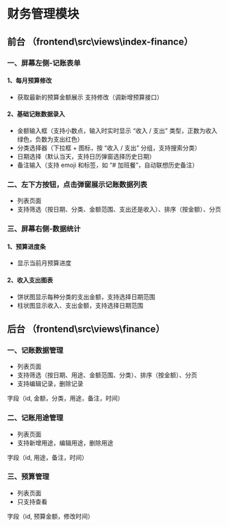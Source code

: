 # 财务管理模块

## 前台 （frontend\src\views\index-finance）
### 一、屏幕左侧-记账表单
#### 1、每月预算修改
* 获取最新的预算金额展示
支持修改（调新增预算接口）

#### 2、基础记账数据录入
* 金额输入框（支持小数点，输入时实时显示 “收入 / 支出” 类型，正数为收入绿色，负数为支出红色）
* 分类选择器（下拉框 + 图标，按 “收入 / 支出” 分组，支持搜索分类）
* 日期选择（默认当天，支持日历弹窗选择历史日期）
* 备注输入（支持 emoji 和标签，如 “# 加班餐”，自动联想历史备注）

### 二、左下方按钮，点击弹窗展示记账数据列表
* 列表页面
* 支持筛选（按日期、分类、金额范围、支出还是收入）、排序（按金额）、分页

### 三、屏幕右侧-数据统计
#### 1、预算进度条
* 显示当前月预算进度

#### 2、收入支出图表
* 饼状图显示每种分类的支出金额，支持选择日期范围
* 柱状图显示收入、支出金额，支持选择日期范围



## 后台 （frontend\src\views\finance）
### 一、记账数据管理
* 列表页面
* 支持筛选（按日期、用途、金额范围、分类）、排序（按金额）、分页
* 支持编辑记录，删除记录

字段（id, 金额，分类，用途，备注，时间）

### 二、记账用途管理
* 列表页面
* 支持新增用途，编辑用途，删除用途

字段（id, 用途，备注，时间）

### 三、预算管理
* 列表页面
* 只支持查看

字段（id, 预算金额，修改时间）